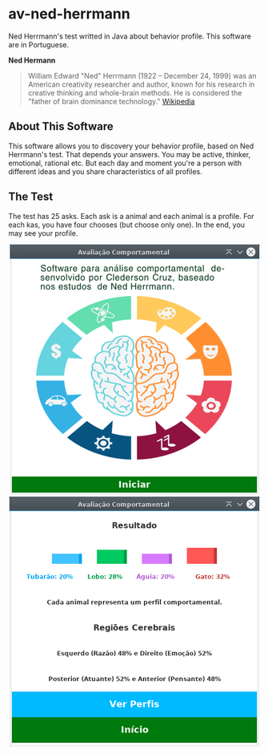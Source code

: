 # av-ned-herrmann
Ned Herrmann's test writted in Java about behavior profile. This software are in Portuguese.

**Ned Hermann**
> William Edward "Ned" Herrmann (1922 – December 24, 1999) was an American creativity researcher and author, known for his research in creative thinking and whole-brain methods. He is considered the "father of brain dominance technology." [Wikipedia](https://en.wikipedia.org/wiki/Ned_Herrmann)

## About This Software
This software allows you to discovery your behavior profile, based on Ned Herrmann's test. That depends your answers. You may be active, thinker, emotional, rational etc. But each day and moment you're a person with different ideas and you share characteristics of all profiles.

## The Test
The test has 25 asks. Each ask is a animal and each animal is a profile. For each kas, you have four chooses (but choose only one).
In the end, you may see your profile.

<p align="center">
	<img src="https://raw.githubusercontent.com/Cledersonbc/av-ned-herrmann/master/github-imgs/gh_av-app.png"></img>
	<img src="https://raw.githubusercontent.com/Cledersonbc/av-ned-herrmann/master/github-imgs/gh_av-test.png"></img>
</p>
